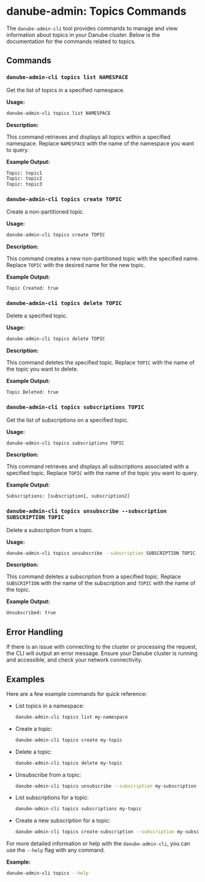 # danube-admin: Topics Commands

The `danube-admin-cli` tool provides commands to manage and view information about topics in your Danube cluster. Below is the documentation for the commands related to topics.

## Commands

### `danube-admin-cli topics list NAMESPACE`

Get the list of topics in a specified namespace.

**Usage:**

```sh
danube-admin-cli topics list NAMESPACE
```

**Description:**

This command retrieves and displays all topics within a specified namespace. Replace `NAMESPACE` with the name of the namespace you want to query.

**Example Output:**

```sh
Topic: topic1
Topic: topic2
Topic: topic3
```

### `danube-admin-cli topics create TOPIC`

Create a non-partitioned topic.

**Usage:**

```sh
danube-admin-cli topics create TOPIC
```

**Description:**

This command creates a new non-partitioned topic with the specified name. Replace `TOPIC` with the desired name for the new topic.

**Example Output:**

```sh
Topic Created: true
```

### `danube-admin-cli topics delete TOPIC`

Delete a specified topic.

**Usage:**

```sh
danube-admin-cli topics delete TOPIC
```

**Description:**

This command deletes the specified topic. Replace `TOPIC` with the name of the topic you want to delete.

**Example Output:**

```sh
Topic Deleted: true
```

### `danube-admin-cli topics subscriptions TOPIC`

Get the list of subscriptions on a specified topic.

**Usage:**

```sh
danube-admin-cli topics subscriptions TOPIC
```

**Description:**

This command retrieves and displays all subscriptions associated with a specified topic. Replace `TOPIC` with the name of the topic you want to query.

**Example Output:**

```sh
Subscriptions: [subscription1, subscription2]
```

### `danube-admin-cli topics unsubscribe --subscription SUBSCRIPTION TOPIC`

Delete a subscription from a topic.

**Usage:**

```sh
danube-admin-cli topics unsubscribe --subscription SUBSCRIPTION TOPIC
```

**Description:**

This command deletes a subscription from a specified topic. Replace `SUBSCRIPTION` with the name of the subscription and `TOPIC` with the name of the topic.

**Example Output:**

```sh
Unsubscribed: true
```

## Error Handling

If there is an issue with connecting to the cluster or processing the request, the CLI will output an error message. Ensure your Danube cluster is running and accessible, and check your network connectivity.

## Examples

Here are a few example commands for quick reference:

- List topics in a namespace:

  ```sh
  danube-admin-cli topics list my-namespace
  ```

- Create a topic:

  ```sh
  danube-admin-cli topics create my-topic
  ```

- Delete a topic:

  ```sh
  danube-admin-cli topics delete my-topic
  ```

- Unsubscribe from a topic:

  ```sh
  danube-admin-cli topics unsubscribe --subscription my-subscription my-topic
  ```

- List subscriptions for a topic:

  ```sh
  danube-admin-cli topics subscriptions my-topic
  ```

- Create a new subscription for a topic:

  ```sh
  danube-admin-cli topics create-subscription --subscription my-subscription my-topic
  ```

For more detailed information or help with the `danube-admin-cli`, you can use the `--help` flag with any command.

**Example:**

```sh
danube-admin-cli topics --help
```
